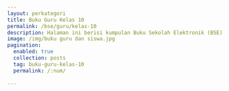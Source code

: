 ```yaml
---
layout: perkategori
title: Buku Guru Kelas 10
permalink: /bse/guru/kelas-10
description: Halaman ini berisi kumpulan Buku Sekolah Elektronik (BSE) Buku Guru Satuan Pendidikan SMA Kelas 10.
image: /img/buku guru dan siswa.jpg
pagination: 
  enabled: true
  collection: posts
  tag: buku-guru-kelas-10
  permalink: /:num/
  
---
```

